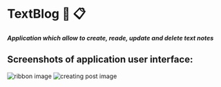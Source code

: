 # TextBlog :thought_balloon: :clipboard:
##### Application which allow to create, reade, update and delete text notes
## Screenshots of application user interface:
![ribbon image](https://github.com/Nickolas2099/TextBlog/blob/main/ribbon.png)
![creating post image](https://github.com/Nickolas2099/TextBlog/blob/main/newPost.png)
